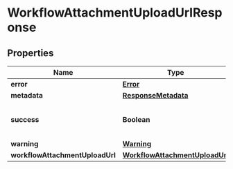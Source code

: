 
# WorkflowAttachmentUploadUrlResponse

## Properties
Name | Type | Description | Notes
------------ | ------------- | ------------- | -------------
**error** | [**Error**](Error.md) |  |  [optional]
**metadata** | [**ResponseMetadata**](ResponseMetadata.md) |  |  [optional]
**success** | **Boolean** | Indicates if API call was successful |  [optional]
**warning** | [**Warning**](Warning.md) |  |  [optional]
**workflowAttachmentUploadUrl** | [**WorkflowAttachmentUploadUrl**](WorkflowAttachmentUploadUrl.md) |  |  [optional]



